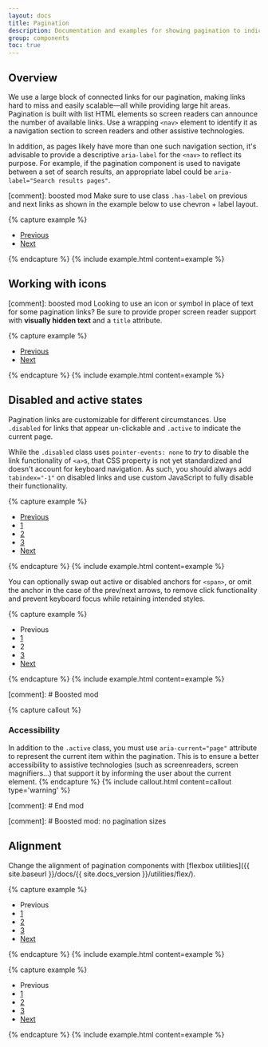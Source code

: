 ```yaml
---
layout: docs
title: Pagination
description: Documentation and examples for showing pagination to indicate a series of related content exists across multiple pages.
group: components
toc: true
---
```


## Overview

We use a large block of connected links for our pagination, making links hard to miss and easily scalable—all while providing large hit areas. Pagination is built with list HTML elements so screen readers can announce the number of available links. Use a wrapping `<nav>` element to identify it as a navigation section to screen readers and other assistive technologies.

In addition, as pages likely have more than one such navigation section, it's advisable to provide a descriptive `aria-label` for the `<nav>` to reflect its purpose. For example, if the pagination component is used to navigate between a set of search results, an appropriate label could be `aria-label="Search results pages"`.

[comment]: boosted mod
Make sure to use class `.has-label` on previous and next links as shown in the example below to use chevron + label layout.

{% capture example %}
<nav role="navigation" aria-label="Pagination example">
  <!-- boosted mod -->
  <ul class="pagination">
    <li class="page-item"><a class="page-link has-label" href="#">Previous</a></li>
    <li class="page-item"><a class="page-link has-label" href="#">Next</a></li>
  </ul>
  <!-- end mod -->
</nav>
{% endcapture %}
{% include example.html content=example %}

## Working with icons

[comment]: boosted mod
Looking to use an icon or symbol in place of text for some pagination links? Be sure to provide proper screen reader support with **visually hidden text** and a `title` attribute.

{% capture example %}
<nav role="navigation" aria-label="Pagination example with icons">
  <ul class="pagination">
    <li class="page-item">
      <a class="page-link" href="#" title="Previous">
        <span class="sr-only">Previous</span>
      </a>
    </li>
    <li class="page-item">
      <a class="page-link" href="#" title="Next">
        <span class="sr-only">Next</span>
      </a>
    </li>
  </ul>
</nav>
{% endcapture %}
{% include example.html content=example %}

## Disabled and active states

Pagination links are customizable for different circumstances. Use `.disabled` for links that appear un-clickable and `.active` to indicate the current page.

While the `.disabled` class uses `pointer-events: none` to _try_ to disable the link functionality of `<a>`s, that CSS property is not yet standardized and doesn't account for keyboard navigation. As such, you should always add `tabindex="-1"` on disabled links and use custom JavaScript to fully disable their functionality.

{% capture example %}
<nav role="navigation" aria-label="Pagination example with disabled item">
  <ul class="pagination">
    <li class="page-item disabled">
      <a class="page-link" href="#" tabindex="-1" aria-disabled="true" title="Previous">
        <span class="sr-only">Previous</span>
      </a>
    </li>
    <li class="page-item"><a class="page-link" href="#">1</a></li>
    <li class="page-item active" aria-current="page">
      <a class="page-link" href="#">2</a>
    </li>
    <li class="page-item"><a class="page-link" href="#">3</a></li>
    <li class="page-item">
      <a class="page-link" href="#" title="Next">
        <span class="sr-only">Next</span>
      </a>
    </li>
  </ul>
</nav>
{% endcapture %}
{% include example.html content=example %}

You can optionally swap out active or disabled anchors for `<span>`, or omit the anchor in the case of the prev/next arrows, to remove click functionality and prevent keyboard focus while retaining intended styles.

{% capture example %}
<nav role="navigation" aria-label="Pagination example with active span item">
  <ul class="pagination">
    <li class="page-item disabled">
      <a class="page-link" title="Previous">
        <span class="sr-only">Previous</span>
      </a>
    </li>
    <li class="page-item"><a class="page-link" href="#">1</a></li>
    <li class="page-item active" aria-current="page">
      <span class="page-link">2</span>
    </li>
    <li class="page-item"><a class="page-link" href="#">3</a></li>
    <li class="page-item">
      <a class="page-link" href="#" title="Next">
        <span class="sr-only">Next</span>
      </a>
    </li>
  </ul>
</nav>
{% endcapture %}
{% include example.html content=example %}

[comment]: # Boosted mod

{% capture callout %}
### Accessibility

In addition to the `.active` class, you must use `aria-current="page"` attribute to represent the current item within the pagination. This is to ensure a better accessibility to assistive technologies (such as screenreaders, screen magnifiers…) that support it by informing the user about the current element.
{% endcapture %}
{% include callout.html content=callout type='warning' %}

[comment]: # End mod

[comment]: # Boosted mod: no pagination sizes

## Alignment

Change the alignment of pagination components with [flexbox utilities]({{ site.baseurl }}/docs/{{ site.docs_version }}/utilities/flex/).

{% capture example %}
<nav role="navigation" aria-label="Pagination example, centered">
  <ul class="pagination justify-content-center">
    <li class="page-item disabled">
      <a class="page-link" title="Previous">
        <span class="sr-only">Previous</span>
      </a>
    </li>
    <li class="page-item"><a class="page-link" href="#">1</a></li>
    <li class="page-item"><a class="page-link" href="#">2</a></li>
    <li class="page-item"><a class="page-link" href="#">3</a></li>
    <li class="page-item">
      <a class="page-link" href="#" title="Next">
        <span class="sr-only">Next</span>
      </a>
    </li>
  </ul>
</nav>
{% endcapture %}
{% include example.html content=example %}

{% capture example %}
<nav role="navigation" aria-label="Pagination example, end aligned">
  <ul class="pagination justify-content-end">
    <li class="page-item disabled">
      <a class="page-link" title="Previous">
        <span class="sr-only">Previous</span>
      </a>
    </li>
    <li class="page-item"><a class="page-link" href="#">1</a></li>
    <li class="page-item"><a class="page-link" href="#">2</a></li>
    <li class="page-item"><a class="page-link" href="#">3</a></li>
    <li class="page-item">
      <a class="page-link" href="#" title="Next">
        <span class="sr-only">Next</span>
      </a>
    </li>
  </ul>
</nav>
{% endcapture %}
{% include example.html content=example %}

